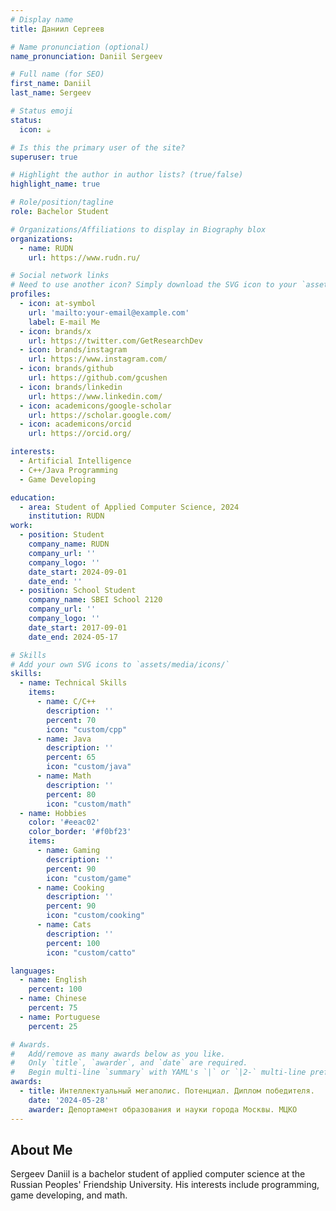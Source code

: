 ```yaml
---
# Display name
title: Даниил Сергеев

# Name pronunciation (optional)
name_pronunciation: Daniil Sergeev

# Full name (for SEO)
first_name: Daniil
last_name: Sergeev

# Status emoji
status:
  icon: ☕️

# Is this the primary user of the site?
superuser: true

# Highlight the author in author lists? (true/false)
highlight_name: true

# Role/position/tagline
role: Bachelor Student

# Organizations/Affiliations to display in Biography blox
organizations:
  - name: RUDN
    url: https://www.rudn.ru/

# Social network links
# Need to use another icon? Simply download the SVG icon to your `assets/media/icons/` folder.
profiles:
  - icon: at-symbol
    url: 'mailto:your-email@example.com'
    label: E-mail Me
  - icon: brands/x
    url: https://twitter.com/GetResearchDev
  - icon: brands/instagram
    url: https://www.instagram.com/
  - icon: brands/github
    url: https://github.com/gcushen
  - icon: brands/linkedin
    url: https://www.linkedin.com/
  - icon: academicons/google-scholar
    url: https://scholar.google.com/
  - icon: academicons/orcid
    url: https://orcid.org/

interests:
  - Artificial Intelligence
  - C++/Java Programming
  - Game Developing

education:
  - area: Student of Applied Computer Science, 2024
    institution: RUDN
work:
  - position: Student
    company_name: RUDN
    company_url: ''
    company_logo: ''
    date_start: 2024-09-01
    date_end: ''
  - position: School Student
    company_name: SBEI School 2120
    company_url: ''
    company_logo: ''
    date_start: 2017-09-01
    date_end: 2024-05-17

# Skills
# Add your own SVG icons to `assets/media/icons/`
skills:
  - name: Technical Skills
    items:
      - name: C/C++
        description: ''
        percent: 70
        icon: "custom/cpp"
      - name: Java
        description: ''
        percent: 65
        icon: "custom/java"
      - name: Math
        description: ''
        percent: 80
        icon: "custom/math"
  - name: Hobbies
    color: '#eeac02'
    color_border: '#f0bf23'
    items:
      - name: Gaming
        description: ''
        percent: 90
        icon: "custom/game"
      - name: Cooking
        description: ''
        percent: 90
        icon: "custom/cooking"
      - name: Cats
        description: ''
        percent: 100
        icon: "custom/catto"

languages:
  - name: English
    percent: 100
  - name: Chinese
    percent: 75
  - name: Portuguese
    percent: 25

# Awards.
#   Add/remove as many awards below as you like.
#   Only `title`, `awarder`, and `date` are required.
#   Begin multi-line `summary` with YAML's `|` or `|2-` multi-line prefix and indent 2 spaces below.
awards:
  - title: Интеллектуальный мегаполис. Потенциал. Диплом победителя.
    date: '2024-05-28'
    awarder: Депортамент образования и науки города Москвы. МЦКО
---
```


## About Me

Sergeev Daniil is a bachelor student of applied computer science at the Russian Peoples' Friendship University. His interests include programming, game developing, and math.
